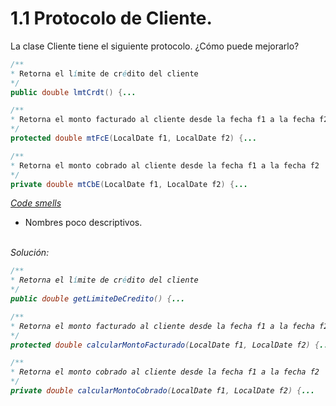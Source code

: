 # 1.1	Protocolo de Cliente. 
La clase Cliente tiene el siguiente protocolo. ¿Cómo puede mejorarlo?

~~~java
/** 
* Retorna el límite de crédito del cliente
*/
public double lmtCrdt() {...

/** 
* Retorna el monto facturado al cliente desde la fecha f1 a la fecha f2
*/
protected double mtFcE(LocalDate f1, LocalDate f2) {...

/** 
* Retorna el monto cobrado al cliente desde la fecha f1 a la fecha f2
*/
private double mtCbE(LocalDate f1, LocalDate f2) {...
~~~

<u><i>Code smells</i></u> </br>
  * Nombres poco descriptivos. 
</br> </br>

<i>Solución:<i>

~~~java 
/** 
* Retorna el límite de crédito del cliente
*/
public double getLimiteDeCredito() {...

/** 
* Retorna el monto facturado al cliente desde la fecha f1 a la fecha f2
*/
protected double calcularMontoFacturado(LocalDate f1, LocalDate f2) {...

/** 
* Retorna el monto cobrado al cliente desde la fecha f1 a la fecha f2
*/
private double calcularMontoCobrado(LocalDate f1, LocalDate f2) {...
